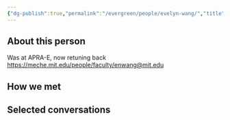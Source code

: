 ```yaml
---
{"dg-publish":true,"permalink":"/evergreen/people/evelyn-wang/","title":"Vice President for Energy and Climate","tags":["people"]}
---
```



## About this person
Was at APRA-E, now retuning back
https://meche.mit.edu/people/faculty/enwang@mit.edu

## How we met


## Selected conversations
